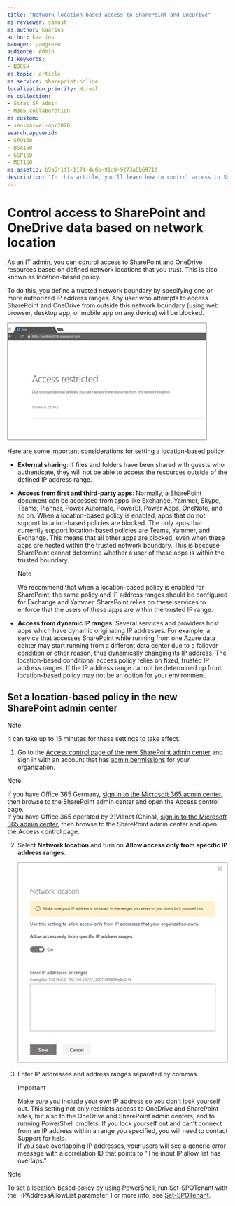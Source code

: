 ```yaml
---
title: "Network location-based access to SharePoint and OneDrive"
ms.reviewer: samust
ms.author: kaarins
author: kaarins
manager: pamgreen
audience: Admin
f1.keywords:
- NOCSH
ms.topic: article
ms.service: sharepoint-online
localization_priority: Normal
ms.collection:  
- Strat_SP_admin
- M365-collaboration
ms.custom:
- seo-marvel-apr2020
search.appverid:
- SPO160
- BSA160
- GSP150
- MET150
ms.assetid: b5a5f1f1-1174-4c6b-91d0-9273a6b6971f
description: "In this article, you'll learn how to control access to SharePoint and OneDrive data based on network location."
---
```


# Control access to SharePoint and OneDrive data based on network location

As an IT admin, you can control access to SharePoint and OneDrive resources based on defined network locations that you trust. This is also known as location-based policy.
  
To do this, you define a trusted network boundary by specifying one or more authorized IP address ranges. Any user who attempts to access SharePoint and OneDrive from outside this network boundary (using web browser, desktop app, or mobile app on any device) will be blocked.
  
![Access restricted message in browser](media/7efa9e14-cd9e-4369-8f24-c218c222025d.png)
  
Here are some important considerations for setting a location-based policy:
  
- **External sharing**: If files and folders have been shared with guests who authenticate, they will not be able to access the resources outside of the defined IP address range. 
    
- **Access from first and third-party apps**: Normally, a SharePoint document can be accessed from apps like Exchange, Yammer, Skype, Teams, Planner, Power Automate, PowerBI, Power Apps, OneNote, and so on. When a location-based policy is enabled, apps that do not support location-based policies are blocked. The only apps that currently support location-based policies are Teams, Yammer, and Exchange. This means that all other apps are blocked, even when these apps are hosted within the trusted network boundary. This is because SharePoint cannot determine whether a user of these apps is within the trusted boundary.
    
    > [!NOTE]
    > We recommend that when a location-based policy is enabled for SharePoint, the same policy and IP address ranges should be configured for Exchange and Yammer. SharePoint relies on these services to enforce that the users of these apps are within the trusted IP range.
  
- **Access from dynamic IP ranges**: Several services and providers host apps which have dynamic originating IP addresses. For example, a service that accesses SharePoint while running from one Azure data center may start running from a different data center due to a failover condition or other reason, thus dynamically changing its IP address. The location-based conditional access policy relies on fixed, trusted IP address ranges. If the IP address range cannot be determined up front, location-based policy may not be an option for your environment.

## Set a location-based policy in the new SharePoint admin center

> [!NOTE]
> It can take up to 15 minutes for these settings to take effect. 
  
1. Go to the [Access control page of the new SharePoint admin center](https://admin.microsoft.com/sharepoint?page=accessControl&modern=true) and sign in with an account that has [admin permissions](/sharepoint/sharepoint-admin-role) for your organization.

>[!NOTE]
>If you have Office 365 Germany, [sign in to the Microsoft 365 admin center](https://go.microsoft.com/fwlink/p/?linkid=848041), then browse to the SharePoint admin center and open the Access control page. <br>If you have Office 365 operated by 21Vianet (China), [sign in to the Microsoft 365 admin center](https://go.microsoft.com/fwlink/p/?linkid=850627), then browse to the SharePoint admin center and open the Access control page.
    
2. Select **Network location** and turn on **Allow access only from specific IP address ranges**.

    ![The Network location panel](media/access-control-network-location.png)
    
3. Enter IP addresses and address ranges separated by commas.
  
    > [!IMPORTANT]
    > Make sure you include your own IP address so you don't lock yourself out. This setting not only restricts access to OneDrive and SharePoint sites, but also to the OneDrive and SharePoint admin centers, and to running PowerShell cmdlets. If you lock yourself out and can't connect from an IP address within a range you specified, you will need to contact Support for help. <br>If you save overlapping IP addresses, your users will see a generic error message with a correlation ID that points to "The input IP allow list has overlaps."
    
> [!NOTE]
> To set a location-based policy by using PowerShell, run Set-SPOTenant with the -IPAddressAllowList parameter. For more info, see [Set-SPOTenant](/powershell/module/sharepoint-online/set-spotenant?view=sharepoint-ps).
